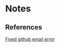 # Notes
## References
[Fixed github email error](https://www.techielass.com/git-error-your-push-would-publish-a-private-email-address/)